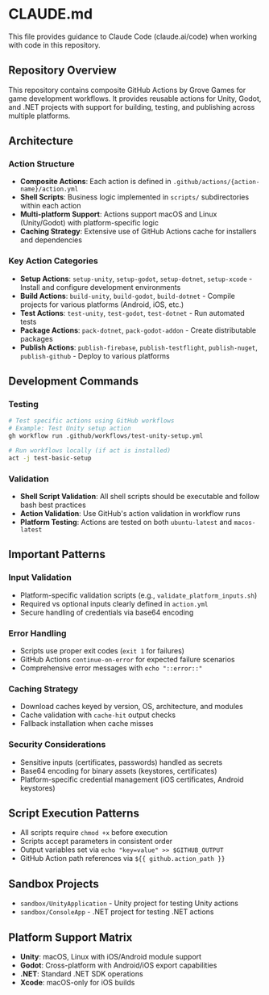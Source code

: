 # CLAUDE.md

This file provides guidance to Claude Code (claude.ai/code) when working with code in this repository.

## Repository Overview

This repository contains composite GitHub Actions by Grove Games for game development workflows. It provides reusable actions for Unity, Godot, and .NET projects with support for building, testing, and publishing across multiple platforms.

## Architecture

### Action Structure
- **Composite Actions**: Each action is defined in `.github/actions/{action-name}/action.yml`
- **Shell Scripts**: Business logic implemented in `scripts/` subdirectories within each action
- **Multi-platform Support**: Actions support macOS and Linux (Unity/Godot) with platform-specific logic
- **Caching Strategy**: Extensive use of GitHub Actions cache for installers and dependencies

### Key Action Categories
- **Setup Actions**: `setup-unity`, `setup-godot`, `setup-dotnet`, `setup-xcode` - Install and configure development environments
- **Build Actions**: `build-unity`, `build-godot`, `build-dotnet` - Compile projects for various platforms (Android, iOS, etc.)
- **Test Actions**: `test-unity`, `test-godot`, `test-dotnet` - Run automated tests
- **Package Actions**: `pack-dotnet`, `pack-godot-addon` - Create distributable packages
- **Publish Actions**: `publish-firebase`, `publish-testflight`, `publish-nuget`, `publish-github` - Deploy to various platforms

## Development Commands

### Testing
```bash
# Test specific actions using GitHub workflows
# Example: Test Unity setup action
gh workflow run .github/workflows/test-unity-setup.yml

# Run workflows locally (if act is installed)
act -j test-basic-setup
```

### Validation
- **Shell Script Validation**: All shell scripts should be executable and follow bash best practices
- **Action Validation**: Use GitHub's action validation in workflow runs
- **Platform Testing**: Actions are tested on both `ubuntu-latest` and `macos-latest`

## Important Patterns

### Input Validation
- Platform-specific validation scripts (e.g., `validate_platform_inputs.sh`)
- Required vs optional inputs clearly defined in `action.yml`
- Secure handling of credentials via base64 encoding

### Error Handling
- Scripts use proper exit codes (`exit 1` for failures)
- GitHub Actions `continue-on-error` for expected failure scenarios
- Comprehensive error messages with `echo "::error::"`

### Caching Strategy
- Download caches keyed by version, OS, architecture, and modules
- Cache validation with `cache-hit` output checks
- Fallback installation when cache misses

### Security Considerations
- Sensitive inputs (certificates, passwords) handled as secrets
- Base64 encoding for binary assets (keystores, certificates)
- Platform-specific credential management (iOS certificates, Android keystores)

## Script Execution Patterns
- All scripts require `chmod +x` before execution
- Scripts accept parameters in consistent order
- Output variables set via `echo "key=value" >> $GITHUB_OUTPUT`
- GitHub Action path references via `${{ github.action_path }}`

## Sandbox Projects
- `sandbox/UnityApplication` - Unity project for testing Unity actions
- `sandbox/ConsoleApp` - .NET project for testing .NET actions

## Platform Support Matrix
- **Unity**: macOS, Linux with iOS/Android module support
- **Godot**: Cross-platform with Android/iOS export capabilities
- **.NET**: Standard .NET SDK operations
- **Xcode**: macOS-only for iOS builds